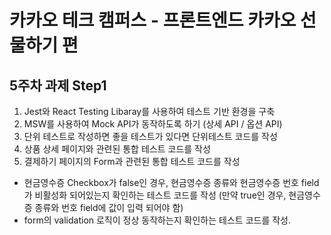 # 카카오 테크 캠퍼스 - 프론트엔드 카카오 선물하기 편

## 5주차 과제 Step1
1. Jest와 React Testing Libaray를 사용하여 테스트 기반 환경을 구축
2. MSW를 사용하여 Mock API가 동작하도록 하기 (상세 API / 옵션 API)
3. 단위 테스트로 작성하면 좋을 테스트가 있다면 단위테스트 코드를 작성
4. 상품 상세 페이지와 관련된 통합 테스트 코드를 작성
5. 결제하기 페이지의 Form과 관련된 통합 테스트 코드를 작성
- 현금영수증 Checkbox가 false인 경우, 현금영수증 종류와 현금영수증 번호 field가 비활성화 되어있는지 확인하는 테스트 코드를 작성 (만약 true인 경우, 현금영수증 종류와 번호 field에 값이 입력 되어야 함)
- form의 validation 로직이 정상 동작하는지 확인하는 테스트 코드를 작성.